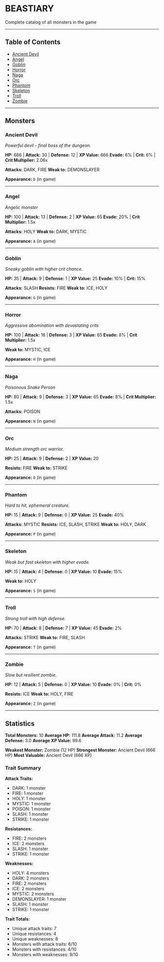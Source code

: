 # BEASTIARY
Complete catalog of all monsters in the game

---

## Table of Contents

- [Ancient Devil](#ancient-devil)
- [Angel](#angel)
- [Goblin](#goblin)
- [Horror](#horror)
- [Naga](#naga)
- [Orc](#orc)
- [Phantom](#phantom)
- [Skeleton](#skeleton)
- [Troll](#troll)
- [Zombie](#zombie)

---

## Monsters

### Ancient Devil
*Powerful devil - final boss of the dungeon.*

**HP:** 666 | **Attack:** 30 | **Defense:** 12 | **XP Value:** 666
**Evade:** 6% | **Crit:** 6% | **Crit Multiplier:** 2.06x

**Attacks:** DARK, FIRE
**Weak to:** DEMONSLAYER

**Appearance:** `D` (in game)

---

### Angel
*Angelic monster*

**HP:** 100 | **Attack:** 13 | **Defense:** 2 | **XP Value:** 65
**Evade:** 20% | **Crit Multiplier:** 1.5x

**Attacks:** HOLY
**Weak to:** DARK, MYSTIC

**Appearance:** `A` (in game)

---

### Goblin
*Sneaky goblin with higher crit chance.*

**HP:** 35 | **Attack:** 9 | **Defense:** 1 | **XP Value:** 25
**Evade:** 10% | **Crit:** 15%

**Attacks:** SLASH
**Resists:** FIRE
**Weak to:** ICE, HOLY

**Appearance:** `G` (in game)

---

### Horror
*Aggressive abomination with devastating crits*

**HP:** 100 | **Attack:** 16 | **Defense:** 3 | **XP Value:** 65
**Evade:** 8% | **Crit Multiplier:** 1.5x

**Weak to:** MYSTIC, ICE

**Appearance:** `H` (in game)

---

### Naga
*Poisonous Snake Person*

**HP:** 80 | **Attack:** 9 | **Defense:** 3 | **XP Value:** 65
**Evade:** 8% | **Crit Multiplier:** 1.5x

**Attacks:** POISON

**Appearance:** `N` (in game)

---

### Orc
*Medium strength orc warrior.*

**HP:** 25 | **Attack:** 9 | **Defense:** 2 | **XP Value:** 20

**Resists:** FIRE
**Weak to:** STRIKE

**Appearance:** `O` (in game)

---

### Phantom
*Hard to hit, ephemeral creature.*

**HP:** 15 | **Attack:** 9 | **Defense:** 0 | **XP Value:** 25
**Evade:** 40%

**Attacks:** MYSTIC
**Resists:** ICE, SLASH, STRIKE
**Weak to:** HOLY, DARK

**Appearance:** `P` (in game)

---

### Skeleton
*Weak but fast skeleton with higher evade.*

**HP:** 15 | **Attack:** 4 | **Defense:** 0 | **XP Value:** 10
**Evade:** 15%

**Weak to:** HOLY

**Appearance:** `S` (in game)

---

### Troll
*Strong troll with high defense.*

**HP:** 70 | **Attack:** 8 | **Defense:** 7 | **XP Value:** 45
**Evade:** 2%

**Attacks:** STRIKE
**Weak to:** FIRE, SLASH

**Appearance:** `T` (in game)

---

### Zombie
*Slow but resilient zombie.*

**HP:** 12 | **Attack:** 5 | **Defense:** 0 | **XP Value:** 10
**Evade:** 0% | **Crit:** 0%

**Resists:** ICE
**Weak to:** HOLY, FIRE

**Appearance:** `Z` (in game)

---

## Statistics

**Total Monsters:** 10
**Average HP:** 111.8
**Average Attack:** 11.2
**Average Defense:** 3.0
**Average XP Value:** 99.6

**Weakest Monster:** Zombie (12 HP)
**Strongest Monster:** Ancient Devil (666 HP)
**Most Valuable:** Ancient Devil (666 XP)

### Trait Summary

**Attack Traits:**
  - DARK: 1 monster
  - FIRE: 1 monster
  - HOLY: 1 monster
  - MYSTIC: 1 monster
  - POISON: 1 monster
  - SLASH: 1 monster
  - STRIKE: 1 monster

**Resistances:**
  - FIRE: 2 monsters
  - ICE: 2 monsters
  - SLASH: 1 monster
  - STRIKE: 1 monster

**Weaknesses:**
  - HOLY: 4 monsters
  - DARK: 2 monsters
  - FIRE: 2 monsters
  - ICE: 2 monsters
  - MYSTIC: 2 monsters
  - DEMONSLAYER: 1 monster
  - SLASH: 1 monster
  - STRIKE: 1 monster

**Trait Totals:**
  - Unique attack traits: 7
  - Unique resistances: 4
  - Unique weaknesses: 8
  - Monsters with attack traits: 6/10
  - Monsters with resistances: 4/10
  - Monsters with weaknesses: 9/10